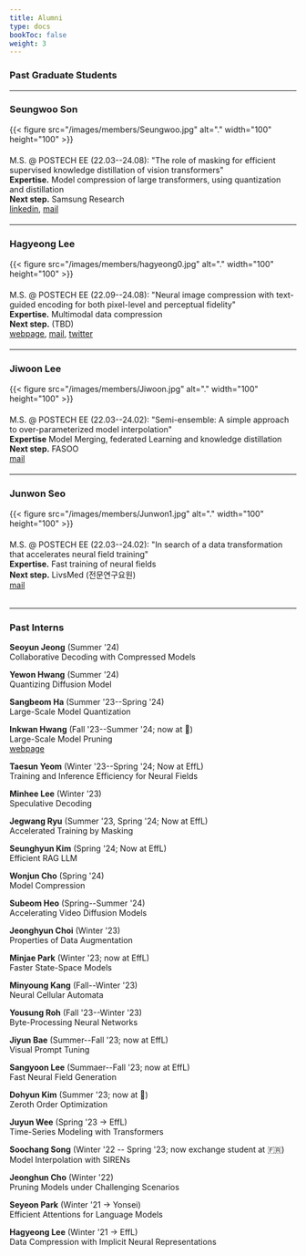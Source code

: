 ```yaml
---
title: Alumni 
type: docs
bookToc: false
weight: 3
---
```


### **Past Graduate Students**
---

### **Seungwoo Son**
<div style="float: left; margin-right: 20px; margin-bottom: 20px;">
    {{< figure src="/images/members/Seungwoo.jpg" alt="." width="100" height="100" >}}  
</div>  

M.S. @ POSTECH EE (22.03--24.08): "The role of masking for efficient supervised knowledge distillation of vision transformers"  
**Expertise.** Model compression of large transformers, using quantization and distillation  
**Next step.** Samsung Research  
[linkedin](https://www.linkedin.com/in/seungwoo-son-057511323), [mail](mailto:swson32@gmail.com)

####
---

### **Hagyeong Lee**
<div style="float: left; margin-right: 20px; margin-bottom: 20px;">
{{< figure src="/images/members/hagyeong0.jpg" alt="." width="100" height="100" >}}  
</div>  

M.S. @ POSTECH EE (22.09--24.08): "Neural image compression with text-guided encoding for both pixel-level and perceptual fidelity"  
**Expertise.** Multimodal data compression  
**Next step.** (TBD)  
[webpage](https://hagyeonglee.github.io), [mail](mailto:hagyeonglee@postech.ac.kr), [twitter](https://twitter.com/ha_gyeong_lee)  

####
---

### **Jiwoon Lee**
<div style="float: left; margin-right: 20px; margin-bottom: 20px;">
{{< figure src="/images/members/Jiwoon.jpg" alt="." width="100" height="100" >}}  
</div>  

M.S. @ POSTECH EE (22.03--24.02): "Semi-ensemble: A simple approach to over-parameterized model interpolation"  
**Expertise** Model Merging, federated Learning and knowledge distillation  
**Next step.** FASOO  
[mail](mailto:jwlee9702@postech.ac.kr)  

####
---

### **Junwon Seo**
<div style="float: left; margin-right: 20px; margin-bottom: 20px;">
{{< figure src="/images/members/Junwon1.jpg" alt="." width="100" height="100" >}}  
</div>  

M.S. @ POSTECH EE (22.03--24.02): "In search of a data transformation that accelerates neural field training"  
**Expertise.** Fast training of neural fields  
**Next step.** LivsMed (전문연구요원)  
[mail](mailto:junwon.seo@postech.ac.kr)  

######
---

### **Past Interns**
**Seoyun Jeong** (Summer '24)  
Collaborative Decoding with Compressed Models 

**Yewon Hwang** (Summer '24)  
Quantizing Diffusion Model

**Sangbeom Ha** (Summer '23--Spring '24)  
Large-Scale Model Quantization  

**Inkwan Hwang** (Fall '23--Summer '24; now at 🫡)  
Large-Scale Model Pruning  
[webpage](https://inkwanhwang.github.io)

**Taesun Yeom** (Winter '23--Spring '24; Now at EffL)  
Training and Inference Efficiency for Neural Fields

**Minhee Lee** (Winter '23)  
Speculative Decoding

**Jegwang Ryu** (Summer '23, Spring '24; Now at EffL)  
Accelerated Training by Masking

**Seunghyun Kim** (Spring '24; Now at EffL)  
Efficient RAG LLM  

**Wonjun Cho** (Spring '24)  
Model Compression

**Subeom Heo** (Spring--Summer '24)  
Accelerating Video Diffusion Models

**Jeonghyun Choi** (Winter '23)  
Properties of Data Augmentation

**Minjae Park** (Winter '23; now at EffL)  
Faster State-Space Models

**Minyoung Kang** (Fall--Winter '23)  
Neural Cellular Automata  

**Yousung Roh** (Fall '23--Winter '23)  
Byte-Processing Neural Networks  

**Jiyun Bae** (Summer--Fall '23; now at EffL)  
Visual Prompt Tuning  

**Sangyoon Lee** (Summaer--Fall '23; now at EffL)  
Fast Neural Field Generation  

**Dohyun Kim** (Summer '23; now at 🫡)  
Zeroth Order Optimization  

**Juyun Wee** (Spring '23 → EffL)  
Time-Series Modeling with Transformers  

**Soochang Song** (Winter '22 -- Spring '23; now exchange student at 🇫🇷)  
Model Interpolation with SIRENs  

**Jeonghun Cho** (Winter '22)  
Pruning Models under Challenging Scenarios  

**Seyeon Park** (Winter '21 → Yonsei)  
Efficient Attentions for Language Models

**Hagyeong Lee** (Winter '21 → EffL)  
Data Compression with Implicit Neural Representations


